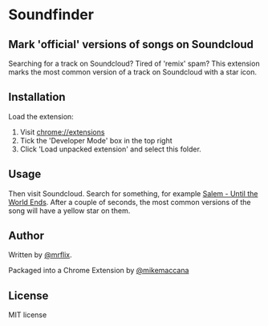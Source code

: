 # Soundfinder

## Mark 'official' versions of songs on Soundcloud

Searching for a track on Soundcloud? Tired of 'remix' spam? This extension marks the most common version of a track on Soundcloud with a star icon.

## Installation

Load the extension:

1. Visit [chrome://extensions](chrome://extensions)
2. Tick the 'Developer Mode' box in the top right
3. Click 'Load unpacked extension' and select this folder.

## Usage

Then visit Soundcloud. Search for something, for example [Salem - Until the World Ends](https://soundcloud.com/search?q=salem%20till%20the%20world%20ends). After a couple of seconds, the most common versions of the song will have a yellow star on them.

## Author

Written by [@mrflix](http://twitter.com/mrflix).

Packaged into a Chrome Extension by [@mikemaccana](http://twitter.com/mikemaccana)

## License

MIT license
